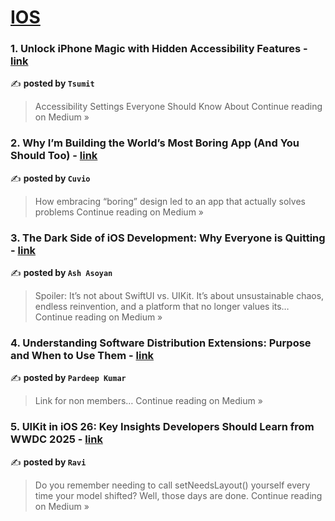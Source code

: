 
<h1><a href=https://medium.com/tag/ios/recommended target="_blank" rel="noopener noreferrer">IOS</a></h1>
<h3>1. Unlock iPhone Magic with Hidden Accessibility Features - <a href="https://medium.com/@tsumit849/unlock-iphone-magic-with-hidden-accessibility-features-10ac2eb05de1?source=rss------ios-5" target="_blank" rel="noopener noreferrer">link</a></h3>

✍️ **posted by `Tsumit`**

<blockquote>Accessibility Settings Everyone Should Know About
Continue reading on Medium »</blockquote>

<h3>2. Why I’m Building the World’s Most Boring App (And You Should Too) - <a href="https://medium.com/@cuvio/why-im-building-the-world-s-most-boring-app-and-you-should-too-4587070ab3e0?source=rss------ios-5" target="_blank" rel="noopener noreferrer">link</a></h3>

✍️ **posted by `Cuvio`**

<blockquote>How embracing “boring” design led to an app that actually solves problems
Continue reading on Medium »</blockquote>

<h3>3. The Dark Side of iOS Development: Why Everyone is Quitting - <a href="https://medium.com/@AshAsoyan/the-dark-side-of-ios-development-why-everyone-is-quitting-13a2b0119589?source=rss------ios-5" target="_blank" rel="noopener noreferrer">link</a></h3>

✍️ **posted by `Ash Asoyan`**

<blockquote>Spoiler: It’s not about SwiftUI vs. UIKit. It’s about unsustainable chaos, endless reinvention, and a platform that no longer values its…
Continue reading on Medium »</blockquote>

<h3>4. Understanding Software Distribution Extensions: Purpose and When to Use Them - <a href="https://medium.com/@pardeep.kumar558/understanding-software-distribution-extensions-purpose-and-when-to-use-them-de0e35ad0ad5?source=rss------ios-5" target="_blank" rel="noopener noreferrer">link</a></h3>

✍️ **posted by `Pardeep Kumar`**

<blockquote>Link for non members…
Continue reading on Medium »</blockquote>

<h3>5. UIKit in iOS 26: Key Insights Developers Should Learn from WWDC 2025 - <a href="https://ravirafaliya.medium.com/uikit-in-ios-26-key-insights-developers-should-learn-from-wwdc-2025-00bf26184e72?source=rss------ios-5" target="_blank" rel="noopener noreferrer">link</a></h3>

✍️ **posted by `Ravi`**

<blockquote>Do you remember needing to call setNeedsLayout() yourself every time your model shifted? Well, those days are done.
Continue reading on Medium »</blockquote>

